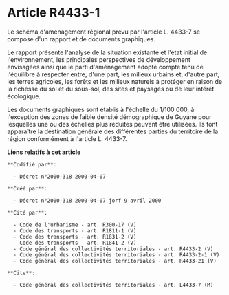 # Article R4433-1

Le schéma d'aménagement régional prévu par l'article L. 4433-7 se compose d'un rapport et de documents graphiques.

Le rapport présente l'analyse de la situation existante et l'état initial de l'environnement, les principales perspectives de
développement envisagées ainsi que le parti d'aménagement adopté compte tenu de l'équilibre à respecter entre, d'une part,
les milieux urbains et, d'autre part, les terres agricoles, les forêts et les milieux naturels à protéger en raison de la
richesse du sol et du sous-sol, des sites et paysages ou de leur intérêt écologique.

Les documents graphiques sont établis à l'échelle du 1/100 000, à l'exception des zones de faible densité démographique de
Guyane pour lesquelles une ou des échelles plus réduites peuvent être utilisées. Ils font apparaître la destination générale
des différentes parties du territoire de la région conformément à l'article L. 4433-7.

**Liens relatifs à cet article**

	**Codifié par**:

	  - Décret n°2000-318 2000-04-07

	**Créé par**:

	  - Décret n°2000-318 2000-04-07 jorf 9 avril 2000

	**Cité par**:

	  - Code de l'urbanisme - art. R300-17 (V)
	  - Code des transports - art. R1811-1 (V)
	  - Code des transports - art. R1831-2 (V)
	  - Code des transports - art. R1841-2 (V)
	  - Code général des collectivités territoriales - art. R4433-2 (V)
	  - Code général des collectivités territoriales - art. R4433-2-1 (V)
	  - Code général des collectivités territoriales - art. R4433-21 (V)

	**Cite**:

	  - Code général des collectivités territoriales - art. L4433-7 (M)
